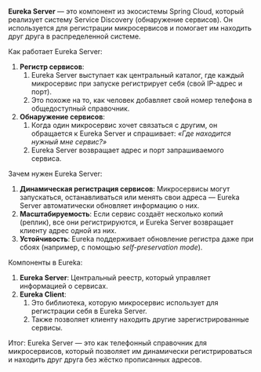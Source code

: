 **Eureka Server** — это компонент из экосистемы Spring Cloud, который реализует систему Service Discovery (обнаружение сервисов). Он используется для регистрации микросервисов и помогает им находить друг друга в распределенной системе.

Как работает Eureka Server:
1. **Регистр сервисов**:
	1) Eureka Server выступает как центральный каталог, где каждый микросервис при запуске регистрирует себя (свой IP-адрес и порт).
	2) Это похоже на то, как человек добавляет свой номер телефона в общедоступный справочник.
2. **Обнаружение сервисов**:
	1) Когда один микросервис хочет связаться с другим, он обращается к Eureka Server и спрашивает: _«Где находится нужный мне сервис?»_
	2) Eureka Server возвращает адрес и порт запрашиваемого сервиса.

Зачем нужен Eureka Server:
1. **Динамическая регистрация сервисов**: Микросервисы могут запускаться, останавливаться или менять свои адреса — Eureka Server автоматически обновляет информацию о них.
2. **Масштабируемость**: Если сервис создаёт несколько копий (реплик), все они регистрируются, и Eureka Server возвращает клиенту адрес одной из них.
3. **Устойчивость**: Eureka поддерживает обновление регистра даже при сбоях (например, с помощью _self-preservation mode_).

Компоненты в Eureka:
1. **Eureka Server**: Центральный реестр, который управляет информацией о сервисах.
2. **Eureka Client**:
	1) Это библиотека, которую микросервис использует для регистрации себя в Eureka Server.
	2) Также позволяет клиенту находить другие зарегистрированные сервисы.

Итог: Eureka Server — это как телефонный справочник для микросервисов, который позволяет им динамически регистрироваться и находить друг друга без жёстко прописанных адресов.